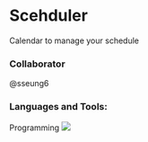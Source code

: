 # Scehduler
Calendar to manage your schedule

### Collaborator
@sseung6

### Languages and Tools:
Programming <img src="https://img.shields.io/badge/Kotlin-7F52FF?style=for-the-badge&logo=Kotlin&logoColor=white">

